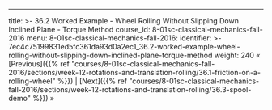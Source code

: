---
title: >-
  36.2 Worked Example - Wheel Rolling Without Slipping Down Inclined Plane -
  Torque Method
course_id: 8-01sc-classical-mechanics-fall-2016
menu:
  8-01sc-classical-mechanics-fall-2016:
    identifier: >-
      7ec4c75199831ed5fc361da93d0a2ec1_36.2-worked-example-wheel-rolling-without-slipping-down-inclined-plane-torque-method
    weight: 240
« [Previous]({{% ref "courses/8-01sc-classical-mechanics-fall-2016/sections/week-12-rotations-and-translation-rolling/36.1-friction-on-a-rolling-wheel" %}}) | [Next]({{% ref "courses/8-01sc-classical-mechanics-fall-2016/sections/week-12-rotations-and-translation-rolling/36.3-spool-demo" %}}) »